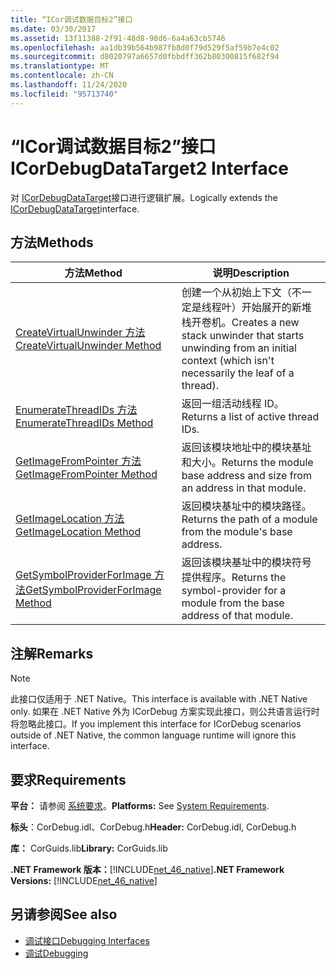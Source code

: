 ```yaml
---
title: “ICor调试数据目标2”接口
ms.date: 03/30/2017
ms.assetid: 13f11388-2f91-48d8-98d6-6a4a63cb5746
ms.openlocfilehash: aa1db39b564b987fb8d0f79d529f5af59b7e4c02
ms.sourcegitcommit: d8020797a6657d0fbbdff362b80300815f682f94
ms.translationtype: MT
ms.contentlocale: zh-CN
ms.lasthandoff: 11/24/2020
ms.locfileid: "95713740"
---
```

# <a name="icordebugdatatarget2-interface"></a><span data-ttu-id="ddee7-102">“ICor调试数据目标2”接口</span><span class="sxs-lookup"><span data-stu-id="ddee7-102">ICorDebugDataTarget2 Interface</span></span>

<span data-ttu-id="ddee7-103">对 [ICorDebugDataTarget](icordebugdatatarget-interface.md)接口进行逻辑扩展。</span><span class="sxs-lookup"><span data-stu-id="ddee7-103">Logically extends the [ICorDebugDataTarget](icordebugdatatarget-interface.md)interface.</span></span>  
  
## <a name="methods"></a><span data-ttu-id="ddee7-104">方法</span><span class="sxs-lookup"><span data-stu-id="ddee7-104">Methods</span></span>  
  
|<span data-ttu-id="ddee7-105">方法</span><span class="sxs-lookup"><span data-stu-id="ddee7-105">Method</span></span>|<span data-ttu-id="ddee7-106">说明</span><span class="sxs-lookup"><span data-stu-id="ddee7-106">Description</span></span>|  
|------------|-----------------|  
|[<span data-ttu-id="ddee7-107">CreateVirtualUnwinder 方法</span><span class="sxs-lookup"><span data-stu-id="ddee7-107">CreateVirtualUnwinder Method</span></span>](icordebugdatatarget2-createvirtualunwinder-method.md)|<span data-ttu-id="ddee7-108">创建一个从初始上下文（不一定是线程叶）开始展开的新堆栈开卷机。</span><span class="sxs-lookup"><span data-stu-id="ddee7-108">Creates a new stack unwinder that starts unwinding from an initial context (which isn't necessarily the leaf of a thread).</span></span>|  
|[<span data-ttu-id="ddee7-109">EnumerateThreadIDs 方法</span><span class="sxs-lookup"><span data-stu-id="ddee7-109">EnumerateThreadIDs Method</span></span>](icordebugdatatarget2-enumeratethreadids-method.md)|<span data-ttu-id="ddee7-110">返回一组活动线程 ID。</span><span class="sxs-lookup"><span data-stu-id="ddee7-110">Returns a list of active thread IDs.</span></span>|  
|[<span data-ttu-id="ddee7-111">GetImageFromPointer 方法</span><span class="sxs-lookup"><span data-stu-id="ddee7-111">GetImageFromPointer Method</span></span>](icordebugdatatarget2-getimagefrompointer-method.md)|<span data-ttu-id="ddee7-112">返回该模块地址中的模块基址和大小。</span><span class="sxs-lookup"><span data-stu-id="ddee7-112">Returns the module base address and size from an address in that module.</span></span>|  
|[<span data-ttu-id="ddee7-113">GetImageLocation 方法</span><span class="sxs-lookup"><span data-stu-id="ddee7-113">GetImageLocation Method</span></span>](icordebugdatatarget2-getimagelocation-method.md)|<span data-ttu-id="ddee7-114">返回模块基址中的模块路径。</span><span class="sxs-lookup"><span data-stu-id="ddee7-114">Returns the path of a module from the module's base address.</span></span>|  
|[<span data-ttu-id="ddee7-115">GetSymbolProviderForImage 方法</span><span class="sxs-lookup"><span data-stu-id="ddee7-115">GetSymbolProviderForImage Method</span></span>](icordebugdatatarget2-getsymbolproviderforimage-method.md)|<span data-ttu-id="ddee7-116">返回该模块基址中的模块符号提供程序。</span><span class="sxs-lookup"><span data-stu-id="ddee7-116">Returns the symbol-provider for a module from the base address of that module.</span></span>|  
  
## <a name="remarks"></a><span data-ttu-id="ddee7-117">注解</span><span class="sxs-lookup"><span data-stu-id="ddee7-117">Remarks</span></span>  
  
> [!NOTE]
> <span data-ttu-id="ddee7-118">此接口仅适用于 .NET Native。</span><span class="sxs-lookup"><span data-stu-id="ddee7-118">This interface is available with .NET Native only.</span></span> <span data-ttu-id="ddee7-119">如果在 .NET Native 外为 ICorDebug 方案实现此接口，则公共语言运行时将忽略此接口。</span><span class="sxs-lookup"><span data-stu-id="ddee7-119">If you implement this interface for ICorDebug scenarios outside of .NET Native, the common language runtime will ignore this interface.</span></span>  
  
## <a name="requirements"></a><span data-ttu-id="ddee7-120">要求</span><span class="sxs-lookup"><span data-stu-id="ddee7-120">Requirements</span></span>  

 <span data-ttu-id="ddee7-121">**平台：** 请参阅 [系统要求](../../get-started/system-requirements.md)。</span><span class="sxs-lookup"><span data-stu-id="ddee7-121">**Platforms:** See [System Requirements](../../get-started/system-requirements.md).</span></span>  
  
 <span data-ttu-id="ddee7-122">**标头**：CorDebug.idl、CorDebug.h</span><span class="sxs-lookup"><span data-stu-id="ddee7-122">**Header:** CorDebug.idl, CorDebug.h</span></span>  
  
 <span data-ttu-id="ddee7-123">**库：** CorGuids.lib</span><span class="sxs-lookup"><span data-stu-id="ddee7-123">**Library:** CorGuids.lib</span></span>  
  
 <span data-ttu-id="ddee7-124">**.NET Framework 版本：**[!INCLUDE[net_46_native](../../../../includes/net-46-native-md.md)]</span><span class="sxs-lookup"><span data-stu-id="ddee7-124">**.NET Framework Versions:** [!INCLUDE[net_46_native](../../../../includes/net-46-native-md.md)]</span></span>  
  
## <a name="see-also"></a><span data-ttu-id="ddee7-125">另请参阅</span><span class="sxs-lookup"><span data-stu-id="ddee7-125">See also</span></span>

- [<span data-ttu-id="ddee7-126">调试接口</span><span class="sxs-lookup"><span data-stu-id="ddee7-126">Debugging Interfaces</span></span>](debugging-interfaces.md)
- [<span data-ttu-id="ddee7-127">调试</span><span class="sxs-lookup"><span data-stu-id="ddee7-127">Debugging</span></span>](index.md)
